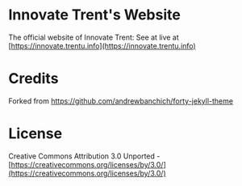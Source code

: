 # Innovate Trent's Website
The official website of Innovate Trent: See at live at [https://innovate.trentu.info](https://innovate.trentu.info)

# Credits
Forked from https://github.com/andrewbanchich/forty-jekyll-theme

# License
Creative Commons Attribution 3.0 Unported -  [https://creativecommons.org/licenses/by/3.0/](https://creativecommons.org/licenses/by/3.0/)
